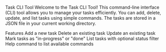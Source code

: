 Task CLI Tool
Welcome to the Task CLI Tool! This command-line interface (CLI) tool allows you to manage your tasks efficiently. You can add, delete, update, and list tasks using simple commands. The tasks are stored in a JSON file in your current working directory.

Features
Add a new task
Delete an existing task
Update an existing task
Mark tasks as "in-progress" or "done"
List tasks with optional status filter
Help command to list available commands
